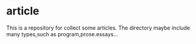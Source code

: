 # article
This is a repository for collect some articles. The directory maybe include many types,such as program,prose.essays... 
